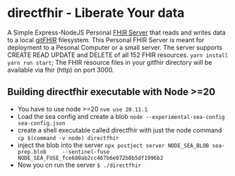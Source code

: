 # directfhir - Liberate Your data
A Simple Express-NodeJS Personal [FHIR Server](https://www.hl7.org/fhir/) that reads and writes data to a local [gitFHIR](https://github.com/fhirfly/gitfhir) filesystem.  This Personal FHIR Server is meant for deployment to a Pesonal Computer or a small server.  The server supports CREATE READ UPDATE and DELETE of all 152 FHIR resources.  ```yarn install```
```yarn run start```; The FHIR resource files in your gitfhir directory will be available via fhir (http) on port 3000.

## Building directfhir executable with Node >=20
- You have to use node >=20
```nvm use 20.11.1```
- Load the sea config and create a blob
```node --experimental-sea-config sea-config.json```
-  create a shell executable called directfhir with just the node command
```cp $(command -v node) directfhir```
- inject the blob into the server
```npx postject server NODE_SEA_BLOB sea-prep.blob     --sentinel-fuse NODE_SEA_FUSE_fce680ab2cc467b6e072b8b5df1996b2```
- Now you cn run the server
```$ ./directfhir```





